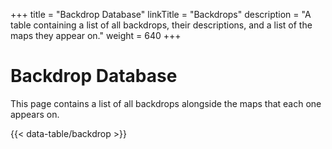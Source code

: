 +++
title = "Backdrop Database"
linkTitle = "Backdrops"
description = "A table containing a list of all backdrops, their descriptions, and a list of the maps they appear on."
weight = 640
+++

# Backdrop Database

This page contains a list of all backdrops alongside the maps that each one appears on.

{{< data-table/backdrop >}}
